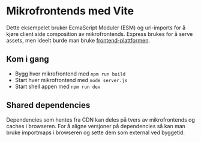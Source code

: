 # Mikrofrontends med Vite

Dette eksempelet bruker EcmaScript Moduler (ESM) og url-imports for å kjøre client side composition av mikrofrontends. Express brukes for å serve assets, men ideelt burde man bruke [frontend-plattformen](https://github.com/nais/frontend-plattform).

## Kom i gang

- Bygg hver mikrofrontend med `npm run build`
- Start hver mikrofrontend med `node server.js`
- Start shell appen med `npm run dev`

## Shared dependencies

Dependencies som hentes fra CDN kan deles på tvers av mikrofrontends og caches i browseren. For å aligne versjoner på dependencies så kan man bruke importmaps i browseren og sette dem som external ved byggetid.
